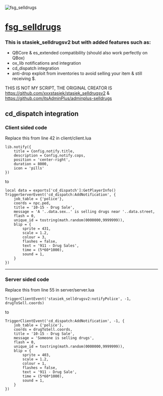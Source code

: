 ![fsg_selldrugs](https://github.com/fsgdev/fsg_selldrugs/assets/101289888/68cfb6b3-72f7-46de-85e1-b744e268e7a0)
# [fsg_selldrugs](https://github.com/fsgdev/fsg_selldrugs)
### This is stasiek_selldrugsv2 but with added features such as:
- QBCore & es_extended compatibility (should also work perfectly on QBox)
- ox_lib notifications and integration
- cd_dispatch integration
- anti-drop exploit from inventories to avoid selling your item & still receiving $.

THIS IS NOT MY SCRIPT, THE ORIGINAL CREATOR IS https://github.com/xxxstasiek/stasiek_selldrugsv2 & https://github.com/itsAdminPlus/adminplus-selldrugs

## cd_dispatch integration

### Client sided code

Replace this from line 42 in client/client.lua
```
lib.notify({
	title = Config.notify.title,
	description = Config.notify.cops,
	position = 'center-right',
	duration = 8000,
	icon = 'pills'
})
```
to
```
local data = exports['cd_dispatch']:GetPlayerInfo()
TriggerServerEvent('cd_dispatch:AddNotification', {
    job_table = {'police'}, 
    coords = npc.ped,
    title = '10-15 - Drug Sale',
    message = 'A '..data.sex..' is selling drugs near '..data.street, 
    flash = 0,
    unique_id = tostring(math.random(0000000,9999999)),
    blip = {
        sprite = 431, 
        scale = 1.2, 
        colour = 3,
        flashes = false, 
        text = '911 - Drug Sales',
        time = (5*60*1000),
        sound = 1,
    }
})
```

-----------------------------------------

### Server sided code

Replace this from line 55 in server/server.lua
```
TriggerClientEvent('stasiek_selldrugsv2:notifyPolice', -1, drugToSell.coords)
```
to
```
TriggerClientEvent('cd_dispatch:AddNotification', -1, {
    job_table = {'police'},
    coords = drugToSell.coords,
    title = '10-15 - Drug Sale',
    message = 'Someone is selling drugs',
    flash = 0,
    unique_id = tostring(math.random(0000000,9999999)),
    blip = {
        sprite = 403,
        scale = 1.2,
        colour = 1,
        flashes = false,
        text = '911 - Drug Sale',
        time = (5*60*1000),
        sound = 1,
    }
})
```
